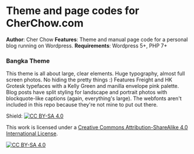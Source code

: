 # Theme and page codes for CherChow.com
**Author**: Cher Chow
**Features**: Theme and manual page code for a personal blog running on Wordpress. 
**Requirements**: Wordpress 5+, PHP 7+

### Bangka Theme
This theme is all about large, clear elements. Huge typography, almost full screen photos. No hiding the pretty things :) Features Freight and HK Grotesk typefaces with a Kelly Green and manilla envelope pink palette. Blog posts have split styling for landscape and portrait photos with blockquote-like captions (again, everything's large). The webfonts aren't included in this repo because they're not mine to put out there.

Shield: [![CC BY-SA 4.0][cc-by-sa-shield]][cc-by-sa]

This work is licensed under a
[Creative Commons Attribution-ShareAlike 4.0 International License][cc-by-sa].

[![CC BY-SA 4.0][cc-by-sa-image]][cc-by-sa]

[cc-by-sa]: http://creativecommons.org/licenses/by-sa/4.0/
[cc-by-sa-image]: https://licensebuttons.net/l/by-sa/4.0/88x31.png
[cc-by-sa-shield]: https://img.shields.io/badge/License-CC%20BY--SA%204.0-lightgrey.svg



